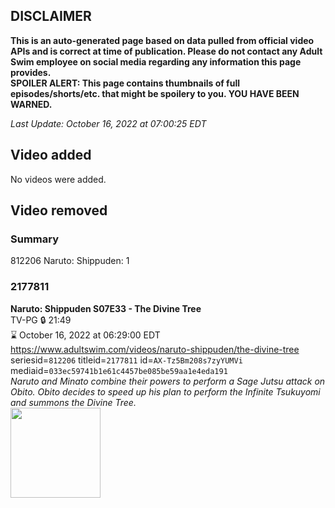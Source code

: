 ## DISCLAIMER
**This is an auto-generated page based on data pulled from official video APIs and is correct at time of publication. Please do not contact any Adult Swim employee on social media regarding any information this page provides.**  
**SPOILER ALERT: This page contains thumbnails of full episodes/shorts/etc. that might be spoilery to you. YOU HAVE BEEN WARNED.**  

_Last Update: October 16, 2022 at 07:00:25 EDT_
## Video added
No videos were added.  
## Video removed
### Summary
812206 Naruto: Shippuden: 1  
### 2177811
**Naruto: Shippuden S07E33 - The Divine Tree**  
TV-PG 🔒 21:49  
⌛ October 16, 2022 at 06:29:00 EDT  
https://www.adultswim.com/videos/naruto-shippuden/the-divine-tree  
seriesid=`812206` titleid=`2177811` id=`AX-Tz5Bm208s7zyYUMVi` mediaid=`033ec59741b1e61c4457be085be59aa1e4eda191`  
_Naruto and Minato combine their powers to perform a Sage Jutsu attack on Obito. Obito decides to speed up his plan to perform the Infinite Tsukuyomi and summons the Divine Tree._  
<a href="https://media.cdn.adultswim.com/uploads/20220317/thumbnails/2_223171430297-NarutoShippuden_381_TheDivineTree.png"><img src="https://media.cdn.adultswim.com/uploads/20220317/thumbnails/2_223171430297-NarutoShippuden_381_TheDivineTree.png" height="144px" /></a>
